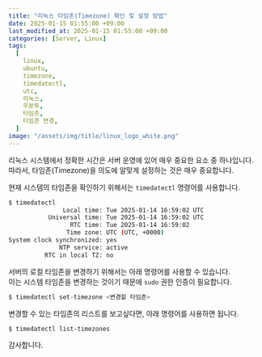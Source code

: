 ```yaml
---
title: "리눅스 타임존(Timezone) 확인 및 설정 방법"
date: 2025-01-15 01:55:00 +09:00
last_modified_at: 2025-01-15 01:55:00 +09:00
categories: [Server, Linux]
tags:
  [
    linux,
    ubuntu,
    timezone,
    timedatectl,
    utc,
    리눅스,
    우분투,
    타임존,
    타임존 변경,
  ]
image: "/assets/img/title/linux_logo_white.png"
---
```


리눅스 시스템에서 정확한 시간은 서버 운영에 있어 매우 중요한 요소 중 하나입니다.  
따라서, 타임존(Timezone)을 의도에 알맞게 설정하는 것은 매우 중요합니다.  

현재 시스템의 타임존을 확인하기 위해서는 `timedatectl` 명령어를 사용합니다.  
```bash
$ timedatectl
               Local time: Tue 2025-01-14 16:59:02 UTC
           Universal time: Tue 2025-01-14 16:59:02 UTC
                 RTC time: Tue 2025-01-14 16:59:02
                Time zone: UTC (UTC, +0000)
System clock synchronized: yes
              NTP service: active
          RTC in local TZ: no
```

서버의 로컬 타임존을 변경하기 위해서는 아래 명령어를 사용할 수 있습니다.  
이는 시스템 타임존을 변경하는 것이기 때문에 `sudo` 권한 인증이 필요합니다.  
```bash
$ timedatectl set-timezone <변경할 타임존>
```

변경할 수 있는 타임존의 리스트를 보고싶다면, 아래 명령어를 사용하면 됩니다.  
```bash
$ timedatectl list-timezones
```

감사합니다.  
